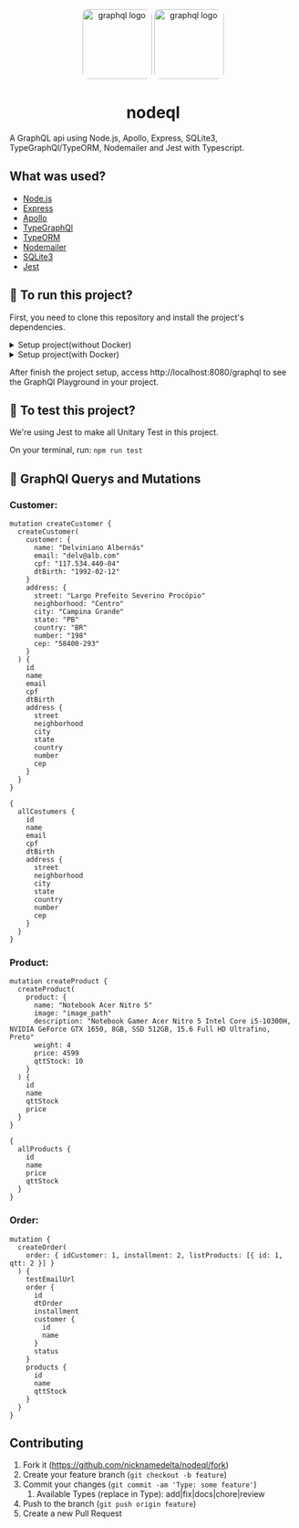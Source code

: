 <p align="center">
<img src="https://avatars.githubusercontent.com/u/9950313" alt="graphql logo" width="122px" style="border-radius: 10px"/>
<img src="https://avatars.githubusercontent.com/u/12972006" alt="graphql logo" width="122px" style="border-radius: 10px"/>
</p>

<h1 align="center">nodeql</h1>

A GraphQL api using Node.js, Apollo, Express, SQLite3, TypeGraphQl/TypeORM, Nodemailer and Jest with Typescript.

## What was used?

-   [Node.js](https://nodejs.org/en/)
-   [Express](https://expressjs.com/)
-   [Apollo](https://www.npmjs.com/package/apollo-server-express)
-   [TypeGraphQl](https://typegraphql.com/)
-   [TypeORM](https://typeorm.io/)
-   [Nodemailer](https://nodemailer.com/smtp/testing/)
-   [SQLite3](https://www.sqlite.org/index.html)
-   [Jest](https://jestjs.io/)

## :runner: To run this project?

First, you need to clone this repository and install the project's dependencies.

<details>
  <summary>Setup project(without Docker)</summary>

On your terminal, follow those steps:

1. Clone those repository: `git clone https://github.com/nicknamedelta/nodeql.git`
2. Enter on project's folder: `cd nodeql`
3. Install dependencies with npm: `npm install`
4. Start Node.js server: `npm run dev:start`
 </details>

<details>
  <summary>Setup project(with Docker)</summary>

On your terminal, follow those steps:

1. Clone those repository: `git clone https://github.com/nicknamedelta/nodeql.git`
2. Enter on project's folder: `cd nodeql`
3. Generate a Docker image from a Dockerfile: `docker build -t nicknamedelta/nodeql .`
4. Start a new Docker container based on generated Docker image: `docker run --name nodeql -p 8080:8080 -d nicknamedelta/nodeql`

</details>

After finish the project setup, access http://localhost:8080/graphql to see the GraphQl Playground in your project.

## :construction: To test this project?

We're using Jest to make all Unitary Test in this project.

On your terminal, run: `npm run test`

## :mag_right: GraphQl Querys and Mutations

### Customer:

```
mutation createCustomer {
  createCustomer(
    customer: {
      name: "Delviniano Albernás"
      email: "delv@alb.com"
      cpf: "117.534.440-04"
      dtBirth: "1992-02-12"
    }
    address: {
      street: "Largo Prefeito Severino Procópio"
      neighborhood: "Centro"
      city: "Campina Grande"
      state: "PB"
      country: "BR"
      number: "198"
      cep: "58400-293"
    }
  ) {
    id
    name
    email
    cpf
    dtBirth
    address {
      street
      neighborhood
      city
      state
      country
      number
      cep
    }
  }
}
```

```
{
  allCostumers {
    id
    name
    email
    cpf
    dtBirth
    address {
      street
      neighborhood
      city
      state
      country
      number
      cep
    }
  }
}
```

### Product:

```
mutation createProduct {
  createProduct(
    product: {
      name: "Notebook Acer Nitro 5"
      image: "image_path"
      description: "Notebook Gamer Acer Nitro 5 Intel Core i5-10300H, NVIDIA GeForce GTX 1650, 8GB, SSD 512GB, 15.6 Full HD Ultrafino, Preto"
      weight: 4
      price: 4599
      qttStock: 10
    }
  ) {
    id
    name
    qttStock
    price
  }
}
```

```
{
  allProducts {
    id
    name
    price
    qttStock
  }
}
```

### Order:

```
mutation {
  createOrder(
    order: { idCustomer: 1, installment: 2, listProducts: [{ id: 1, qtt: 2 }] }
  ) {
    testEmailUrl
    order {
      id
      dtOrder
      installment
      customer {
        id
        name
      }
      status
    }
    products {
      id
      name
      qttStock
    }
  }
}
```

## Contributing

1. Fork it (<https://github.com/nicknamedelta/nodeql/fork>)
2. Create your feature branch (`git checkout -b feature`)
3. Commit your changes (`git commit -am 'Type: some feature'`)
    1. Available Types (replace in Type): add|fix|docs|chore|review
4. Push to the branch (`git push origin feature`)
5. Create a new Pull Request
